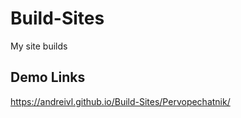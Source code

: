 # Build-Sites
My site builds

## Demo Links

https://andreivl.github.io/Build-Sites/Pervopechatnik/
